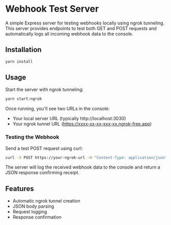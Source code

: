 # Webhook Test Server

A simple Express server for testing webhooks locally using ngrok tunneling. This server provides endpoints to test both GET and POST requests and automatically logs all incoming webhook data to the console.

## Installation

```bash
yarn install
```

## Usage

Start the server with ngrok tunneling:
```bash
yarn start:ngrok
```

Once running, you'll see two URLs in the console:
- Your local server URL (typically http://localhost:3030)
- Your ngrok tunnel URL (https://xxxx-xx-xx-xxx-xx.ngrok-free.app)

### Testing the Webhook

Send a test POST request using curl:
```bash
curl -X POST https://your-ngrok-url -H "Content-Type: application/json" -d '{"message": "Hello Webhooks!"}'
```

The server will log the received webhook data to the console and return a JSON response confirming receipt.

## Features

- Automatic ngrok tunnel creation
- JSON body parsing
- Request logging
- Response confirmation
